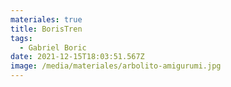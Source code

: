 ```yaml
---
materiales: true
title: BorisTren
tags:
  - Gabriel Boric
date: 2021-12-15T18:03:51.567Z
image: /media/materiales/arbolito-amigurumi.jpg
---
```

